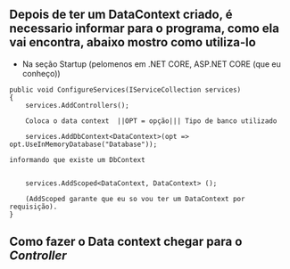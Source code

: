 ## Depois de ter um DataContext criado, é necessario informar para o programa, como ela vai encontra, abaixo mostro como utiliza-lo

- Na seção Startup (pelomenos em .NET CORE, ASP.NET CORE (que eu conheço))

```Csharp
public void ConfigureServices(IServiceCollection services)
{
    services.AddControllers();

    Coloca o data context  ||OPT = opção||| Tipo de banco utilizado

    services.AddDbContext<DataContext>(opt => opt.UseInMemoryDatabase("Database")); 
                                                                 informando que existe um DbContext


    services.AddScoped<DataContext, DataContext> ();

    (AddScoped garante que eu so vou ter um DataContext por requisição).
}
```

## Como fazer o Data context chegar para o *Controller*